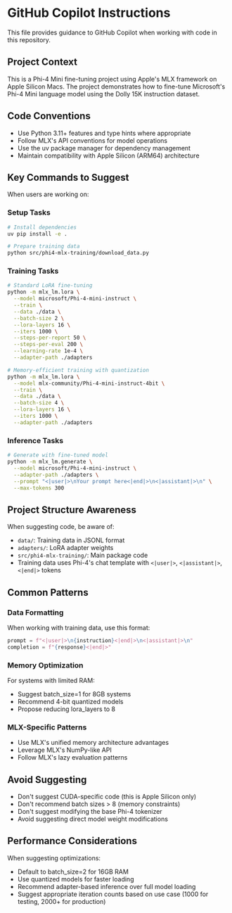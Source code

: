 # GitHub Copilot Instructions

This file provides guidance to GitHub Copilot when working with code in this repository.

## Project Context

This is a Phi-4 Mini fine-tuning project using Apple's MLX framework on Apple Silicon Macs. The project demonstrates how to fine-tune Microsoft's Phi-4 Mini language model using the Dolly 15K instruction dataset.

## Code Conventions

- Use Python 3.11+ features and type hints where appropriate
- Follow MLX's API conventions for model operations
- Use the uv package manager for dependency management
- Maintain compatibility with Apple Silicon (ARM64) architecture

## Key Commands to Suggest

When users are working on:

### Setup Tasks
```bash
# Install dependencies
uv pip install -e .

# Prepare training data
python src/phi4-mlx-training/download_data.py
```

### Training Tasks
```bash
# Standard LoRA fine-tuning
python -m mlx_lm.lora \
  --model microsoft/Phi-4-mini-instruct \
  --train \
  --data ./data \
  --batch-size 2 \
  --lora-layers 16 \
  --iters 1000 \
  --steps-per-report 50 \
  --steps-per-eval 200 \
  --learning-rate 1e-4 \
  --adapter-path ./adapters

# Memory-efficient training with quantization
python -m mlx_lm.lora \
  --model mlx-community/Phi-4-mini-instruct-4bit \
  --train \
  --data ./data \
  --batch-size 4 \
  --lora-layers 16 \
  --iters 1000 \
  --adapter-path ./adapters
```

### Inference Tasks
```bash
# Generate with fine-tuned model
python -m mlx_lm.generate \
  --model microsoft/Phi-4-mini-instruct \
  --adapter-path ./adapters \
  --prompt "<|user|>\nYour prompt here<|end|>\n<|assistant|>\n" \
  --max-tokens 300
```

## Project Structure Awareness

When suggesting code, be aware of:
- `data/`: Training data in JSONL format
- `adapters/`: LoRA adapter weights
- `src/phi4-mlx-training/`: Main package code
- Training data uses Phi-4's chat template with `<|user|>`, `<|assistant|>`, `<|end|>` tokens

## Common Patterns

### Data Formatting
When working with training data, use this format:
```python
prompt = f"<|user|>\n{instruction}<|end|>\n<|assistant|>\n"
completion = f"{response}<|end|>"
```

### Memory Optimization
For systems with limited RAM:
- Suggest batch_size=1 for 8GB systems
- Recommend 4-bit quantized models
- Propose reducing lora_layers to 8

### MLX-Specific Patterns
- Use MLX's unified memory architecture advantages
- Leverage MLX's NumPy-like API
- Follow MLX's lazy evaluation patterns

## Avoid Suggesting

- Don't suggest CUDA-specific code (this is Apple Silicon only)
- Don't recommend batch sizes > 8 (memory constraints)
- Don't suggest modifying the base Phi-4 tokenizer
- Avoid suggesting direct model weight modifications

## Performance Considerations

When suggesting optimizations:
- Default to batch_size=2 for 16GB RAM
- Use quantized models for faster loading
- Recommend adapter-based inference over full model loading
- Suggest appropriate iteration counts based on use case (1000 for testing, 2000+ for production)